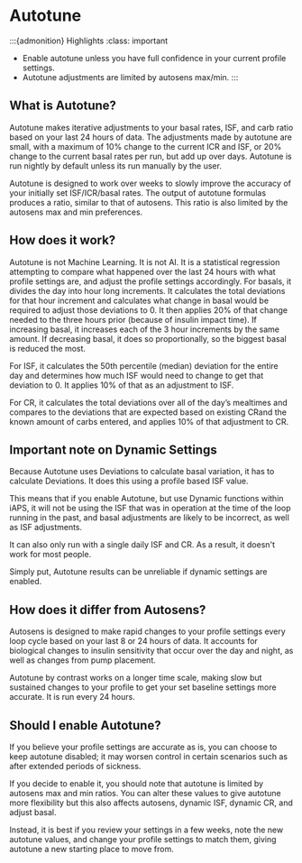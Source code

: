 # Autotune
:::{admonition} Highlights
:class: important
- Enable autotune unless you have full confidence in your current profile settings. 
- Autotune adjustments are limited by autosens max/min.
:::
## What is Autotune?
Autotune makes iterative adjustments to your basal rates, ISF, and carb ratio based on your last 24 hours of data. The adjustments made by autotune are small, with a maximum of 10% change to the current ICR and ISF, or 20% change to the current basal rates per run, but add up over days. Autotune is run nightly by default unless its run manually by the user.

Autotune is designed to work over weeks to slowly improve the accuracy of your initially set ISF/ICR/basal rates. The output of autotune formulas produces a ratio, similar to that of autosens. This ratio is also limited by the autosens max and min preferences.

## How does it work?
Autotune is not Machine Learning. It is not AI. It is a statistical regression attempting to compare what happened over the last 24 hours with what profile settings are, and adjust the profile settings accordingly. For basals, it divides the day into hour long increments. It calculates the total deviations for that hour increment and calculates what change in basal would be required to adjust those deviations to 0. It then applies 20% of that change needed to the three hours prior (because of insulin impact time). If increasing basal, it increases each of the 3 hour increments by the same amount. If decreasing basal, it does so proportionally, so the biggest basal is reduced the most.

For ISF, it calculates the 50th percentile (median) deviation for the entire day and determines how much ISF would need to change to get that deviation to 0. It applies 10% of that as an adjustment to ISF.

For CR, it calculates the total deviations over all of the day’s mealtimes and compares to the deviations that are expected based on existing CRand the known amount of carbs entered, and applies 10% of that adjustment to CR.

## Important note on Dynamic Settings
Because Autotune uses Deviations to calculate basal variation, it has to calculate Deviations. It does this using a profile based ISF value. 

This means that if you enable Autotune, but use Dynamic functions within iAPS, it will not be using the ISF that was in operation at the time of the loop running in the past, and basal adjustments are likely to be incorrect, as well as ISF adjustments. 

It can also only run with a single daily ISF and CR. As a result, it doesn't work for most people. 

Simply put, Autotune results can be unreliable if dynamic settings are enabled.

## How does it differ from Autosens?

Autosens is designed to make rapid changes to your profile settings every loop cycle based on your last 8 or 24 hours of data. It accounts for biological changes to insulin sensitivity that occur over the day and night, as well as changes from pump placement. 

Autotune by contrast works on a longer time scale, making slow but sustained changes to your profile to get your set baseline settings more accurate. It is run every 24 hours.

## Should I enable Autotune?
If you believe your profile settings are accurate as is, you can choose to keep autotune disabled; it may worsen control in certain scenarios such as after extended periods of sickness.

If you decide to enable it, you should note that autotune is limited by autosens max and min ratios. You can alter these values to give autotune more flexibility but this also affects autosens, dynamic ISF, dynamic CR, and adjust basal.

Instead, it is best if you review your settings in a few weeks, note the new autotune values, and change your profile settings to match them, giving autotune a new starting place to move from.
